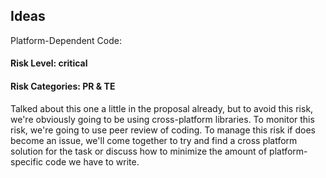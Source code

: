 ## Ideas ##
Platform-Dependent Code:
#### Risk Level: critical ####
#### Risk Categories: PR & TE ####
Talked about this one a little in the proposal already, but to avoid this risk, we're obviously going to be using cross-platform libraries.  To monitor this risk, we're going to use peer review of coding.  To manage this risk if does become an issue, we'll come together to try and find a cross platform solution for the task or discuss how to minimize the amount of platform-specific code we have to write.
